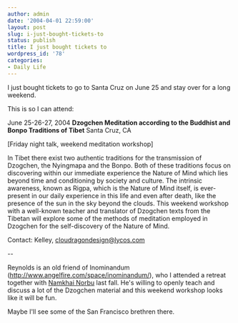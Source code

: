 ```yaml
---
author: admin
date: '2004-04-01 22:59:00'
layout: post
slug: i-just-bought-tickets-to
status: publish
title: I just bought tickets to
wordpress_id: '78'
categories:
- Daily Life
---
```

I just bought tickets to go to Santa Cruz on June 25 and stay over for a long weekend.

This is so I can attend:

June 25-26-27, 2004 
<b>Dzogchen Meditation according to the Buddhist and Bonpo Traditions of Tibet</b>
 Santa Cruz, CA

[Friday night talk, weekend meditation workshop]

In Tibet there exist two authentic traditions for the transmission of Dzogchen, the Nyingmapa and the Bonpo. Both of these traditions focus on discovering within our immediate experience the Nature of Mind which lies beyond time and conditioning by society and culture. The intrinsic awareness, known as Rigpa, which is the Nature of Mind itself, is ever-present in our daily experience in this life and even after death, like the presence of the sun in the sky beyond the clouds. This weekend workshop with a well-known teacher and translator of Dzogchen texts from the Tibetan will explore some of the methods of meditation employed in Dzogchen for the self-discovery of the Nature of Mind.

Contact: Kelley, <a href="mailto:cloudragondesign@lycos.com">cloudragondesign@lycos.com</a>

--

Reynolds is an old friend of Inominandum (<a href="http://www.angelfire.com/space/inominandum/">http://www.angelfire.com/space/inominandum/</a>), who I attended a retreat together with <a href="http://www.tsegyalgar.org/teachings/dharma.html">Namkhai Norbu</a> last fall. He's willing to openly teach and discuss a lot of the Dzogchen material and this weekend workshop looks like it will be fun.

Maybe I'll see some of the San Francisco brethren there.
